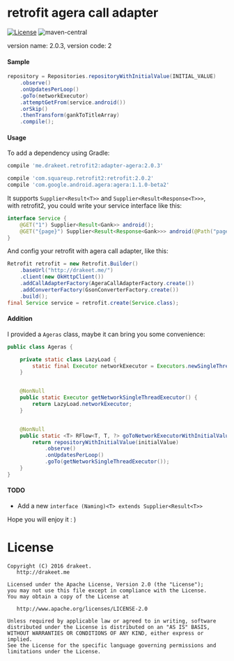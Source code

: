 # retrofit agera call adapter

[![License](https://img.shields.io/badge/license-Apache%202.0-blue.svg)](https://github.com/drakeet/retrofit-agera-call-adapter/blob/master/LICENSE)
![maven-central](https://img.shields.io/maven-central/v/me.drakeet.retrofit2/adapter-agera.svg) 

version name: 2.0.3, version code: 2

#### Sample

```java
repository = Repositories.repositoryWithInitialValue(INITIAL_VALUE)
    .observe()
    .onUpdatesPerLoop()
    .goTo(networkExecutor)
    .attemptGetFrom(service.android())
    .orSkip()
    .thenTransform(gankToTitleArray)
    .compile();
```

#### Usage

To add a dependency using Gradle:

```groovy
compile 'me.drakeet.retrofit2:adapter-agera:2.0.3'

compile 'com.squareup.retrofit2:retrofit:2.0.2'
compile 'com.google.android.agera:agera:1.1.0-beta2'
```

It supports `Supplier<Result<T>>` and `Supplier<Result<Response<T>>>`,  
with retrofit2, you could write your service interface like this:

```java
interface Service {
    @GET("1") Supplier<Result<Gank>> android();
    @GET("{page}") Supplier<Result<Response<Gank>>> android(@Path("page") int page);
}
```

And config your retrofit with agera call adapter, like this:  

```java
Retrofit retrofit = new Retrofit.Builder()
    .baseUrl("http://drakeet.me/")
    .client(new OkHttpClient())
    .addCallAdapterFactory(AgeraCallAdapterFactory.create())
    .addConverterFactory(GsonConverterFactory.create())
    .build();
final Service service = retrofit.create(Service.class);
```

#### Addition

I provided a `Ageras` class, maybe it can bring you some convenience: 

```java
public class Ageras {

    private static class LazyLoad {
        static final Executor networkExecutor = Executors.newSingleThreadExecutor();
    }


    @NonNull
    public static Executor getNetworkSingleThreadExecutor() {
        return LazyLoad.networkExecutor;
    }


    @NonNull
    public static <T> RFlow<T, T, ?> goToNetworkExecutorWithInitialValue(@NonNull final T initialValue) {
        return repositoryWithInitialValue(initialValue)
            .observe()
            .onUpdatesPerLoop()
            .goTo(getNetworkSingleThreadExecutor());
    }
}
```

#### TODO

- Add a new `interface (Naming)<T> extends Supplier<Result<T>>`

Hope you will enjoy it : )

License
=======

    Copyright (C) 2016 drakeet.
       http://drakeet.me
       
    Licensed under the Apache License, Version 2.0 (the "License");
    you may not use this file except in compliance with the License.
    You may obtain a copy of the License at

       http://www.apache.org/licenses/LICENSE-2.0

    Unless required by applicable law or agreed to in writing, software
    distributed under the License is distributed on an "AS IS" BASIS,
    WITHOUT WARRANTIES OR CONDITIONS OF ANY KIND, either express or implied.
    See the License for the specific language governing permissions and
    limitations under the License.
    

 [1]: https://github.com/drakeet/retrofit-agera-call-adapter
